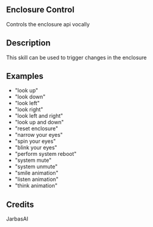 ## Enclosure Control

Controls the enclosure api vocally

## Description

This skill can be used to trigger changes in the enclosure

## Examples

 * "look up"
 * "look down"
 * "look left"
 * "look right"
 * "look left and right"
 * "look up and down"
 * "reset enclosure"
 * "narrow your eyes"
 * "spin your eyes"
 * "blink your eyes"
 * "perform system reboot"
 * "system mute"
 * "system unmute"
 * "smile animation"
 * "listen animation"
 * "think animation"

## Credits

JarbasAI
